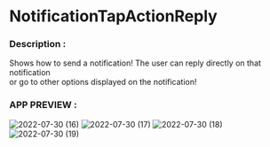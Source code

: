 # NotificationTapActionReply

### Description :

<p> Shows how to send a notification! The user can reply directly on that notification<br>
or go to other options displayed on the notification!</p>

### APP PREVIEW :

![2022-07-30 (16)](https://user-images.githubusercontent.com/105057858/181918778-b7b34e18-914c-4ea1-b990-d94ff01bccf1.png)
![2022-07-30 (17)](https://user-images.githubusercontent.com/105057858/181918779-47b28ada-0d84-4e7e-8e5f-55d703c5884c.png)
![2022-07-30 (18)](https://user-images.githubusercontent.com/105057858/181918780-a5f1a15f-7011-4767-b151-2245c574d67c.png)
![2022-07-30 (19)](https://user-images.githubusercontent.com/105057858/181918795-bb945411-2668-47ed-ad36-58512b242bba.png)
